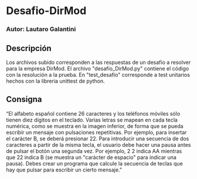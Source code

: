 # Desafio-DirMod
### Autor: Lautaro Galantini

## Descripción
Los archivos subido corresponden a las respuestas de un desafio a resolver para la empresa DirMod. El archivo "desafío_DirMod.py" contiene el código con
la resolución a la prueba. En "test_desafío" corresponde a test unitarios hechos con la libreria unittest de python.



## Consigna
“El alfabeto español contiene 26 caracteres y los teléfonos móviles sólo tienen diez
dígitos en el teclado. Varias letras se mapean en cada tecla numérica, como se muestra
en la imagen inferior, de forma que se pueda escribir un mensaje con pulsaciones
repetitivas. Por ejemplo, para insertar el carácter B, se deberá presionar 22. Para
introducir una secuencia de dos caracteres a partir de la misma tecla, el usuario debe
hacer una pausa antes de pulsar el botón una segunda vez. Por ejemplo, 2 2 indica AA
mientras que 22 indica B (se muestra un &quot;carácter de espacio&quot; para indicar una pausa).
Debes crear un programa que calcule la secuencia de teclas que hay que pulsar para
escribir un cierto mensaje.”
